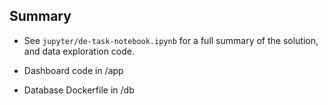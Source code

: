 ## Summary 

- See `jupyter/de-task-notebook.ipynb` for a full summary of the solution, and data exploration code.

- Dashboard code in /app

- Database Dockerfile in /db
